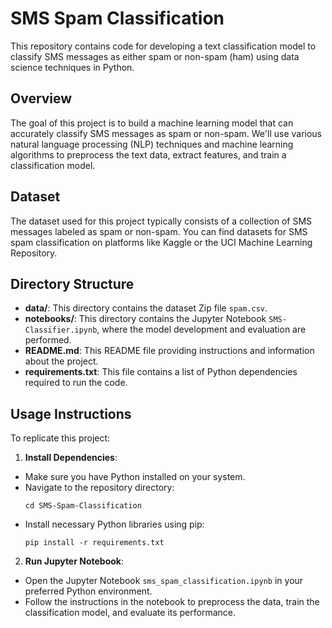# SMS Spam Classification

This repository contains code for developing a text classification model to classify SMS messages as either spam or non-spam (ham) using data science techniques in Python.

## Overview

The goal of this project is to build a machine learning model that can accurately classify SMS messages as spam or non-spam. We'll use various natural language processing (NLP) techniques and machine learning algorithms to preprocess the text data, extract features, and train a classification model.

## Dataset

The dataset used for this project typically consists of a collection of SMS messages labeled as spam or non-spam. You can find datasets for SMS spam classification on platforms like Kaggle or the UCI Machine Learning Repository.

## Directory Structure

- **data/**: This directory contains the dataset Zip file `spam.csv`.
- **notebooks/**: This directory contains the Jupyter Notebook `SMS-Classifier.ipynb`, where the model development and evaluation are performed.
- **README.md**: This README file providing instructions and information about the project.
- **requirements.txt**: This file contains a list of Python dependencies required to run the code.

## Usage Instructions

To replicate this project:
1. **Install Dependencies**:
- Make sure you have Python installed on your system.
- Navigate to the repository directory:
  ```
  cd SMS-Spam-Classification
  ```
- Install necessary Python libraries using pip:
  ```
  pip install -r requirements.txt
  ```

2. **Run Jupyter Notebook**:
- Open the Jupyter Notebook `sms_spam_classification.ipynb` in your preferred Python environment.
- Follow the instructions in the notebook to preprocess the data, train the classification model, and evaluate its performance.



